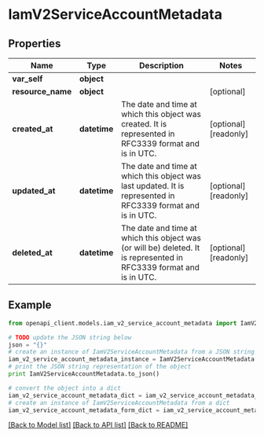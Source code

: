 # IamV2ServiceAccountMetadata


## Properties
Name | Type | Description | Notes
------------ | ------------- | ------------- | -------------
**var_self** | **object** |  | 
**resource_name** | **object** |  | [optional] 
**created_at** | **datetime** | The date and time at which this object was created. It is represented in RFC3339 format and is in UTC. | [optional] [readonly] 
**updated_at** | **datetime** | The date and time at which this object was last updated. It is represented in RFC3339 format and is in UTC. | [optional] [readonly] 
**deleted_at** | **datetime** | The date and time at which this object was (or will be) deleted. It is represented in RFC3339 format and is in UTC. | [optional] [readonly] 

## Example

```python
from openapi_client.models.iam_v2_service_account_metadata import IamV2ServiceAccountMetadata

# TODO update the JSON string below
json = "{}"
# create an instance of IamV2ServiceAccountMetadata from a JSON string
iam_v2_service_account_metadata_instance = IamV2ServiceAccountMetadata.from_json(json)
# print the JSON string representation of the object
print IamV2ServiceAccountMetadata.to_json()

# convert the object into a dict
iam_v2_service_account_metadata_dict = iam_v2_service_account_metadata_instance.to_dict()
# create an instance of IamV2ServiceAccountMetadata from a dict
iam_v2_service_account_metadata_form_dict = iam_v2_service_account_metadata.from_dict(iam_v2_service_account_metadata_dict)
```
[[Back to Model list]](../ccloud/README.md#documentation-for-models) [[Back to API list]](../ccloud/README.md#documentation-for-api-endpoints) [[Back to README]](../ccloud/README.md)


